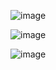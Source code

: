 ![image](https://github.com/user-attachments/assets/f3496f64-55b3-4798-bb3f-cf95fcf9cbfb)

![image](https://github.com/user-attachments/assets/010cac97-2402-4379-b3c0-d2341d6d27b5)

![image](https://github.com/user-attachments/assets/502cc17b-84ab-49e0-b6a7-c705dd43006d)
